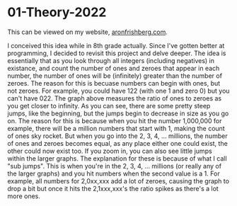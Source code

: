 # 01-Theory-2022
This can be viewed on my website, <a href="https://www.aronfrishberg.com/resources/01theory.html">aronfrishberg.com</a>.

I conceived this idea while in 8th grade actually. Since I've gotten better at programming, I decided to revisit this project and delve deeper. The idea is essentially that as you look through all integers (including negatives) in existance, and count the number of ones and zeroes that appear in each number, the number of ones will be (infinitely) greater than the number of zeroes. The reason for this is becuase numbers can begin with ones, but not zeroes. For example, you could have 122 (with one 1 and zero 0) but you can't have 022. The graph above measures the ratio of ones to zeroes as you get closer to infinity. As you can see, there are some pretty steep jumps, like the beginning, but the jumps begin to decrease in size as you go on. The reason for this is because when you hit the number 1,000,000 for example, there will be a million numbers that start with 1, making the count of ones sky rocket. But when you go into the 2, 3, 4, ... millions, the number of ones and zeroes becomes equal, as any place either one could exist, the other could now exist too. If you zoom in, you can also see little jumps within the larger graphs. The explanation for these is because of what I call "sub jumps". This is when you're in the 2, 3, 4, ... millions (or really any of the larger graphs) and you hit numbers when the second value is a 1. For example, all numbers for 2,0xx,xxx add a lot of zeroes, causing the graph to drop a bit but once it hits the 2,1xxx,xxx's the ratio spikes as there's a lot more ones.
